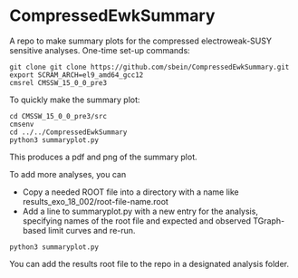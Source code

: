 # CompressedEwkSummary

A repo to make summary plots for the compressed electroweak-SUSY sensitive analyses. One-time set-up commands:
```
git clone git clone https://github.com/sbein/CompressedEwkSummary.git
export SCRAM_ARCH=el9_amd64_gcc12
cmsrel CMSSW_15_0_0_pre3
```

To quickly make the summary plot:
```
cd CMSSW_15_0_0_pre3/src
cmsenv
cd ../../CompressedEwkSummary
python3 summaryplot.py
```

This produces a pdf and png of the summary plot. 

To add more analyses, you can
* Copy a needed ROOT file into a directory with a name like results_exo_18_002/root-file-name.root
* Add a line to summaryplot.py with a new entry for the analysis,
specifying names of the root file and expected and observed TGraph-based limit curves
and re-run. 
```
python3 summaryplot.py
```
You can add the results root file to the repo in a designated analysis folder. 

